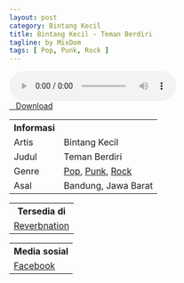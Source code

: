 ```yaml
---
layout: post
category: Bintang Kecil
title: Bintang Kecil - Teman Berdiri
tagline: by MixDom
tags: [ Pop, Punk, Rock ]
---
```


<audio class='js-player' style="--plyr-color-main: #212121;" controls>
<source src="https://drive.google.com/uc?authuser=0&id=14EaxsAqfCDXd4XpWwEiQnTRuffBEGnJh&export=download" type="audio/mp3">
</audio>

<!--more-->

<div class="post-button text-center">
<a target="_blank" class="btn" href="https://drive.google.com/uc?authuser=0&id=14EaxsAqfCDXd4XpWwEiQnTRuffBEGnJh&export=download">
<i class="fa fa-caret-down" aria-hidden="true"></i>&nbsp; &nbsp;Download
</a>
</div>

<table>
<tr>
<th>Informasi</th>
<th></th>
</tr>
<tr>
<td>Artis</td>
<td>Bintang Kecil</td>
</tr>
<tr>
<td>Judul</td>
<td>Teman Berdiri</td>
</tr>
<tr>
<td>Genre</td>
<td><a href="/musik/tag/#/Pop">Pop</a>, <a href="/musik/tag/#/Punk">Punk</a>, <a href="/musik/tag/#/Rock">Rock</a></td>
</tr>
<tr>
<td>Asal</td>
<td>Bandung, Jawa Barat</td>
</tr>
</table>

<table>
<tr>
<th>Tersedia di</th>
</tr>
<tr>
<td><a href="https://www.reverbnation.com/bintangkecil" target="_blank">Reverbnation</a></td>
</tr>
</table>

<table>
<tr>
<th>Media sosial</th>
</tr>
<tr>
<td><a href="https://facebook.com/100063795786698/" target="_blank">Facebook</a></td>
</tr>
</table>
